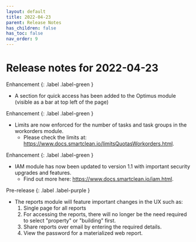 ```yaml
---
layout: default
title: 2022-04-23
parent: Release Notes
has_children: false
has_toc: false
nav_order: 9
---
```


# Release notes for 2022-04-23

Enhancement
{: .label .label-green }
- A section for quick access has been added to the Optimus module (visible as a bar at top left of the page)

Enhancement
{: .label .label-green }
- Limits are now enforced for the number of tasks and task groups in the workorders module.
  - Please check the limits at: https://www.docs.smartclean.io/limitsQuotasWorkorders.html.

Enhancement
{: .label .label-green }
- IAM module has now been updated to version 1.1 with important security upgrades and features. 
  - Find out more here: https://www.docs.smartclean.io/iam.html.

Pre-release
{: .label .label-purple }
- The reports module will feature important changes in the UX such as:
  1. Single page for all reports 
  2. For accessing the reports, there will no longer be the need required to select "property" or "building" first. 
  3. Share reports over email by entering the required details. 
  4. View the password for a materialized web report.
